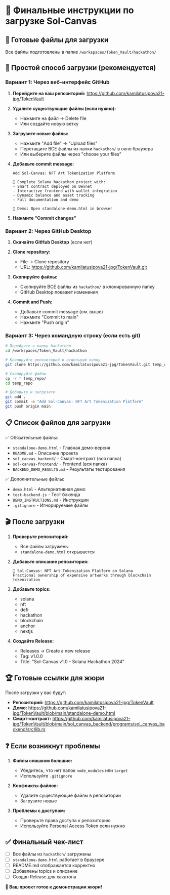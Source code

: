 # 🚀 Финальные инструкции по загрузке Sol-Canvas

## 📁 Готовые файлы для загрузки

Все файлы подготовлены в папке `/workspaces/Token_Vault/hackathon/`

## 🎯 Простой способ загрузки (рекомендуется)

### Вариант 1: Через веб-интерфейс GitHub

1. **Перейдите на ваш репозиторий:**
   https://github.com/kamilatusipova21-jpg/TokenVault

2. **Удалите существующие файлы (если нужно):**
   - Нажмите на файл → Delete file
   - Или создайте новую ветку

3. **Загрузите новые файлы:**
   - Нажмите "Add file" → "Upload files"
   - Перетащите ВСЕ файлы из папки `hackathon/` в окно браузера
   - Или выберите файлы через "choose your files"

4. **Добавьте commit message:**
   ```
   Add Sol-Canvas: NFT Art Tokenization Platform

   🎨 Complete Solana hackathon project with:
   - Smart contract deployed on Devnet
   - Interactive frontend with wallet integration
   - Dynamic balance and asset tracking
   - Full documentation and demo

   🚀 Demo: Open standalone-demo.html in browser
   ```

5. **Нажмите "Commit changes"**

### Вариант 2: Через GitHub Desktop

1. **Скачайте GitHub Desktop** (если нет)
2. **Clone repository:**
   - File → Clone repository
   - URL: https://github.com/kamilatusipova21-jpg/TokenVault.git

3. **Скопируйте файлы:**
   - Скопируйте ВСЕ файлы из `hackathon/` в клонированную папку
   - GitHub Desktop покажет изменения

4. **Commit and Push:**
   - Добавьте commit message (см. выше)
   - Нажмите "Commit to main"
   - Нажмите "Push origin"

### Вариант 3: Через командную строку (если есть git)

```bash
# Перейдите в папку hackathon
cd /workspaces/Token_Vault/hackathon

# Клонируйте репозиторий в отдельную папку
git clone https://github.com/kamilatusipova21-jpg/TokenVault.git temp_repo

# Скопируйте файлы
cp -r * temp_repo/
cd temp_repo

# Добавьте и загрузите
git add .
git commit -m "Add Sol-Canvas: NFT Art Tokenization Platform"
git push origin main
```

## 📋 Список файлов для загрузки

✅ Обязательные файлы:
- `standalone-demo.html` - Главная демо-версия
- `README.md` - Описание проекта
- `sol_canvas_backend/` - Смарт-контракт (вся папка)
- `sol-canvas-frontend/` - Frontend (вся папка)
- `BACKEND_DEMO_RESULTS.md` - Результаты тестирования

✅ Дополнительные файлы:
- `demo.html` - Альтернативная демо
- `test-backend.js` - Тест бэкенда
- `DEMO_INSTRUCTIONS.md` - Инструкции
- `.gitignore` - Игнорируемые файлы

## 🎬 После загрузки

1. **Проверьте репозиторий:**
   - Все файлы загружены
   - `standalone-demo.html` открывается

2. **Добавьте описание репозитория:**
   ```
   🎨 Sol-Canvas: NFT Art Tokenization Platform on Solana
   Fractional ownership of expensive artworks through blockchain tokenization
   ```

3. **Добавьте topics:**
   - solana
   - nft
   - defi
   - hackathon
   - blockchain
   - anchor
   - nextjs

4. **Создайте Release:**
   - Releases → Create a new release
   - Tag: v1.0.0
   - Title: "Sol-Canvas v1.0 - Solana Hackathon 2024"

## 🏆 Готовые ссылки для жюри

После загрузки у вас будут:
- **Репозиторий:** https://github.com/kamilatusipova21-jpg/TokenVault
- **Демо:** https://github.com/kamilatusipova21-jpg/TokenVault/blob/main/standalone-demo.html
- **Смарт-контракт:** https://github.com/kamilatusipova21-jpg/TokenVault/blob/main/sol_canvas_backend/programs/sol_canvas_backend/src/lib.rs

## ❓ Если возникнут проблемы

1. **Файлы слишком большие:**
   - Убедитесь, что нет папок `node_modules` или `target`
   - Используйте `.gitignore`

2. **Конфликты файлов:**
   - Удалите существующие файлы в репозитории
   - Загрузите новые

3. **Проблемы с доступом:**
   - Проверьте права доступа к репозиторию
   - Используйте Personal Access Token если нужно

## ✅ Финальный чек-лист

- [ ] Все файлы из `hackathon/` загружены
- [ ] `standalone-demo.html` работает в браузере
- [ ] README.md отображается корректно
- [ ] Добавлены topics и описание
- [ ] Создан Release для хакатона

**🎯 Ваш проект готов к демонстрации жюри!**